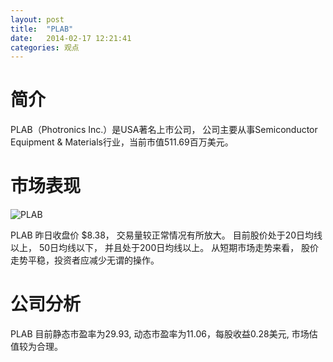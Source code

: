 ```yaml
---
layout: post
title:  "PLAB"
date:   2014-02-17 12:21:41
categories: 观点
---
```


# 简介
PLAB（Photronics Inc.）是USA著名上市公司，
公司主要从事Semiconductor Equipment & Materials行业，当前市值511.69百万美元。

# 市场表现

![PLAB](http://finviz.com/chart.ashx?t=PLAB&ty=c&ta=1&p=d&s=l)

PLAB 昨日收盘价 $8.38，
交易量较正常情况有所放大。
目前股价处于20日均线以上，
50日均线以下，
并且处于200日均线以上。
从短期市场走势来看，
股价走势平稳，投资者应减少无谓的操作。

# 公司分析
PLAB 目前静态市盈率为29.93, 动态市盈率为11.06，每股收益0.28美元,
市场估值较为合理。

